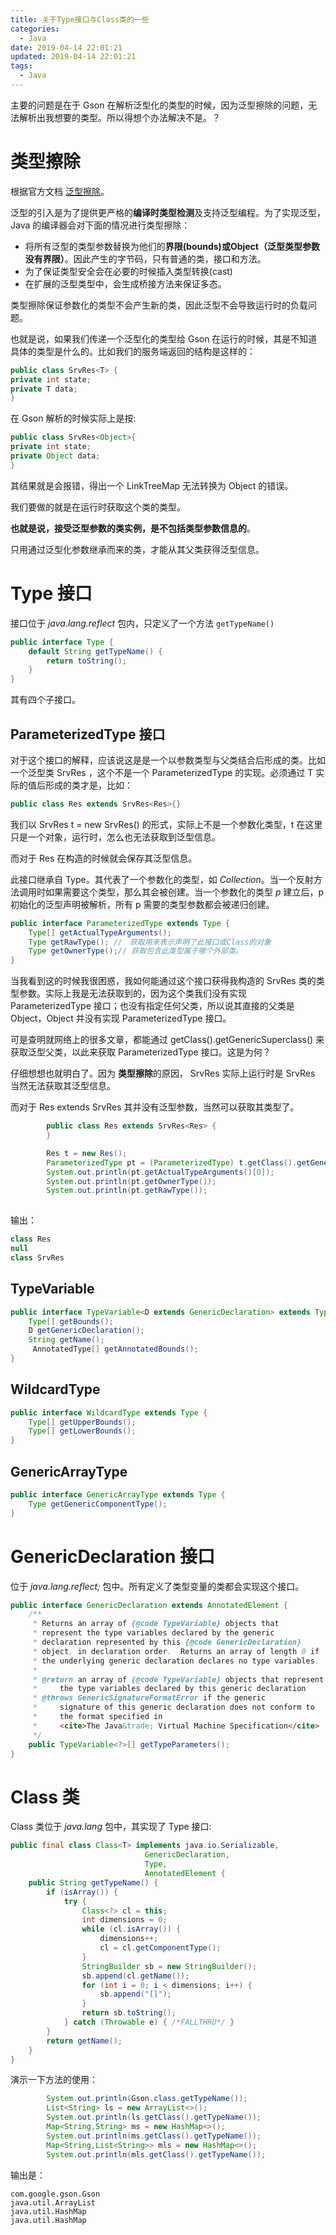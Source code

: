 ```yaml
---
title: 关于Type接口与Class类的一些
categories:
  - Java
date: 2019-04-14 22:01:21
updated: 2019-04-14 22:01:21
tags: 
  - Java
---
```

主要的问题是在于 Gson 在解析泛型化的类型的时候，因为泛型擦除的问题，无法解析出我想要的类型。所以得想个办法解决不是。？

<!--more-->

# 类型擦除
根据官方文档 [泛型擦除](https://docs.oracle.com/javase/tutorial/java/generics/erasure.html)。

泛型的引入是为了提供更严格的**编译时类型检测**及支持泛型编程。为了实现泛型，Java 的编译器会对下面的情况进行类型擦除：

- 将所有泛型的类型参数替换为他们的**界限(bounds)**或**Object（泛型类型参数没有界限）**。因此产生的字节码，只有普通的类，接口和方法。
- 为了保证类型安全会在必要的时候插入类型转换(cast)
- 在扩展的泛型类型中，会生成桥接方法来保证多态。

类型擦除保证参数化的类型不会产生新的类，因此泛型不会导致运行时的负载问题。

也就是说，如果我们传递一个泛型化的类型给 Gson 在运行的时候，其是不知道具体的类型是什么的。比如我们的服务端返回的结构是这样的：

```java
public class SrvRes<T> {
private int state;
private T data;
}
```

在 Gson 解析的时候实际上是按:

```java
public class SrvRes<Object>{
private int state;
private Object data;
}
```

其结果就是会报错，得出一个 LinkTreeMap 无法转换为 Object 的错误。

我们要做的就是在运行时获取这个类的类型。

**也就是说，接受泛型参数的类实例，是不包括类型参数信息的**。

只用通过泛型化参数继承而来的类，才能从其父类获得泛型信息。




# Type 接口

接口位于 *java.lang.reflect* 包内，只定义了一个方法 `getTypeName()`

```java
public interface Type {
    default String getTypeName() {
        return toString();
    }
}
```

其有四个子接口。
## ParameterizedType 接口

对于这个接口的解释，应该说这是是一个以参数类型与父类结合后形成的类。比如一个泛型类 SrvRes<T> ，这个不是一个 ParameterizedType 的实现。必须通过 T 实际的值后形成的类才是，比如：

```java
public class Res extends SrvRes<Res>{}
```

我们以 SrvRes<String> t = new SrvRes<String>() 的形式，实际上不是一个参数化类型，t 在这里只是一个对象，运行时，怎么也无法获取到泛型信息。

而对于 Res 在构造的时候就会保存其泛型信息。

此接口继承自 Type。其代表了一个参数化的类型，如 *Collection<String>*。当一个反射方法调用时如果需要这个类型，那么其会被创建。当一个参数化的类型 *p* 建立后，p 初始化的泛型声明被解析，所有 p 需要的类型参数都会被递归创建。

```java
public interface ParameterizedType extends Type {
    Type[] getActualTypeArguments();
    Type getRawType(); //　获取用来表示声明了此接口或Class的对象
    Type getOwnerType();// 获取包含此类型属于哪个外部类。
}
```

当我看到这的时候我很困惑，我如何能通过这个接口获得我构造的 SrvRes 类的类型参数。实际上我是无法获取到的，因为这个类我们没有实现 ParameterizedType 接口；也没有指定任何父类，所以说其直接的父类是 Object，Object 并没有实现 ParameterizedType 接口。

可是查明就网络上的很多文章，都能通过  getClass().getGenericSuperclass() 来获取泛型父类，以此来获取  ParameterizedType 接口。这是为何？

仔细想想也就明白了。因为 **类型擦除**的原因， SrvRes<T> 实际上运行时是 SrvRes<Object> 当然无法获取其泛型信息。

而对于 Res extends SrvRes<String> 其并没有泛型参数，当然可以获取其类型了。

```java
        public class Res extends SrvRes<Res> {
        }

        Res t = new Res();
        ParameterizedType pt = (ParameterizedType) t.getClass().getGenericSuperclass();
        System.out.println(pt.getActualTypeArguments()[0]);
        System.out.println(pt.getOwnerType());
        System.out.println(pt.getRawType());
        
```

输出：

```java
class Res
null
class SrvRes
```

## TypeVariable

```java
public interface TypeVariable<D extends GenericDeclaration> extends Type, AnnotatedElement {
    Type[] getBounds();
    D getGenericDeclaration();
    String getName();
     AnnotatedType[] getAnnotatedBounds();
}
```

## WildcardType

```java
public interface WildcardType extends Type {
    Type[] getUpperBounds();
    Type[] getLowerBounds();
}
```

##  GenericArrayType

```java
public interface GenericArrayType extends Type {
    Type getGenericComponentType();
}
```
# GenericDeclaration 接口

位于 *java.lang.reflect;* 包中。所有定义了类型变量的类都会实现这个接口。

```java
public interface GenericDeclaration extends AnnotatedElement {
    /**
     * Returns an array of {@code TypeVariable} objects that
     * represent the type variables declared by the generic
     * declaration represented by this {@code GenericDeclaration}
     * object, in declaration order.  Returns an array of length 0 if
     * the underlying generic declaration declares no type variables.
     *
     * @return an array of {@code TypeVariable} objects that represent
     *     the type variables declared by this generic declaration
     * @throws GenericSignatureFormatError if the generic
     *     signature of this generic declaration does not conform to
     *     the format specified in
     *     <cite>The Java&trade; Virtual Machine Specification</cite>
     */
    public TypeVariable<?>[] getTypeParameters();
}
```
# Class 类

Class 类位于 *java.lang* 包中，其实现了 Type 接口:

```java
public final class Class<T> implements java.io.Serializable,
                              GenericDeclaration,
                              Type,
                              AnnotatedElement {
    public String getTypeName() {
        if (isArray()) {
            try {
                Class<?> cl = this;
                int dimensions = 0;
                while (cl.isArray()) {
                    dimensions++;
                    cl = cl.getComponentType();
                }
                StringBuilder sb = new StringBuilder();
                sb.append(cl.getName());
                for (int i = 0; i < dimensions; i++) {
                    sb.append("[]");
                }
                return sb.toString();
            } catch (Throwable e) { /*FALLTHRU*/ }
        }
        return getName();
    }
}
```

演示一下方法的使用：

```java
        System.out.println(Gson.class.getTypeName());
        List<String> ls = new ArrayList<>();
        System.out.println(ls.getClass().getTypeName());
        Map<String,String> ms = new HashMap<>();
        System.out.println(ms.getClass().getTypeName());
        Map<String,List<String>> mls = new HashMap<>();
        System.out.println(mls.getClass().getTypeName());
```

输出是：

```
com.google.gson.Gson
java.util.ArrayList
java.util.HashMap
java.util.HashMap
```